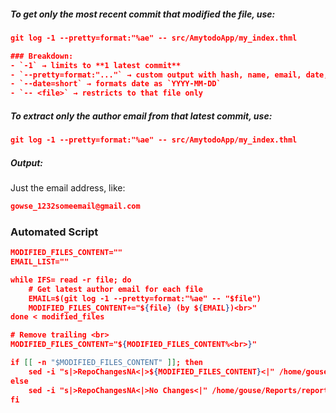 ##### To get **only the most recent commit** that modified the file, use:
```json
git log -1 --pretty=format:"%ae" -- src/AmytodoApp/my_index.thml

### Breakdown:
- `-1` → limits to **1 latest commit**
- `--pretty=format:"..."` → custom output with hash, name, email, date, and message
- `--date=short` → formats date as `YYYY-MM-DD`
- `-- <file>` → restricts to that file only
```

##### To extract only the **author email** from that latest commit, use:
```json
git log -1 --pretty=format:"%ae" -- src/AmytodoApp/my_index.thml
```
##### Output:
Just the email address, like:
```json
gowse_1232someemail@gmail.com
```

### Automated Script
```json
MODIFIED_FILES_CONTENT=""
EMAIL_LIST=""

while IFS= read -r file; do
    # Get latest author email for each file
    EMAIL=$(git log -1 --pretty=format:"%ae" -- "$file")
    MODIFIED_FILES_CONTENT+="${file} (by ${EMAIL})<br>"
done < modified_files

# Remove trailing <br>
MODIFIED_FILES_CONTENT="${MODIFIED_FILES_CONTENT%<br>}"

if [[ -n "$MODIFIED_FILES_CONTENT" ]]; then
    sed -i "s|>RepoChangesNA<|>${MODIFIED_FILES_CONTENT}<|" /home/gouse/Reports/report.html
else
    sed -i "s|>RepoChangesNA<|>No Changes<|" /home/gouse/Reports/report.html
fi
```


